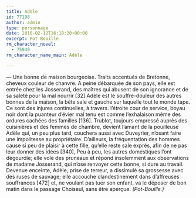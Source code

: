 ```yaml
---
title: Adèle
id: 77198
author: admin
type: personnage
date: 2010-02-12T16:18:20+00:00
excerpt: Pot-Bouille
rm_character_novel:
  - 75940
rm_character_name_main: Adèle

---
```

— Une bonne de maison bourgeoise. Traits accentués de Bretonne, cheveux couleur de chanvre. A peine débarquée de son pays, elle est entrée chez les Josserand, des maîtres qui abusent de son ignorance et de sa saleté pour la mal nourrir [32] Adèle est le souffre-douleur des autres bonnes de la maison, la bête sale et gauche sur laquelle tout le monde tape. Ce sont des injures continuelles, à travers. l&rsquo;étroite cour de service, boyau noir dont la puanteur d&rsquo;évier mal tenu est comme l&rsquo;exhalaison même des ordures cachées des familles [136]. Trublot, toujours empressé auprès des cuisinières et des femmes de chambre, devient l&rsquo;amant de la pouilleuse Adèle qui, un peu plus tard, couchera aussi avec Duveyrier, n&rsquo;osant faire une impolitesse au propriétaire. D&rsquo;ailleurs, la fréquentation des hommes cause si peu de plaisir à cette fille, qu&rsquo;elle reste sale exprès, afin de ne pas leur donner des idées [340], Peu à peu, les autres domestiques l&rsquo;ont dégourdie; elle vole des pruneaux et répond insolemment aux observations de madame Josserand, qui n&rsquo;ose renvoyer cette bonne, si dure au travail. Devenue enceinte, Adèle, prise de terreur, a dissimulé sa grossesse avec des ruses de sauvage; elle accouche clandestinement dans d&rsquo;affreuses souffrances [472] et, ne voulant pas tuer son enfant, va le déposer de bon matin dans le passage Choiseul, sans être aperçue. _(Pot-Bouille.)_